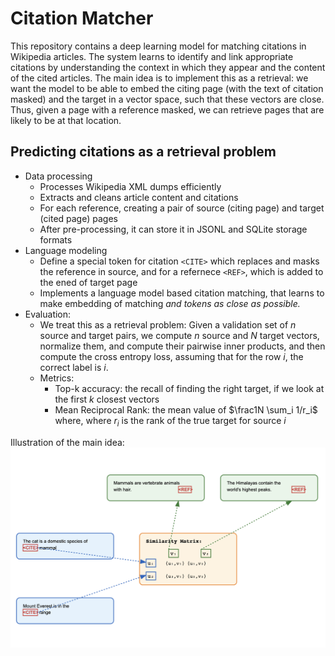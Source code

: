 # Citation Matcher

This repository contains a deep learning model for matching citations in Wikipedia articles. The system learns to identify and link appropriate citations by understanding the context in which they appear and the content of the cited articles. The main idea is to implement this as a retrieval: we want the model to be able to embed the citing page (with the text of citation masked) and the target in a vector space, such that these vectors are close. Thus, given a page with a reference masked, we can retrieve pages that are likely to be at that location. 

## Predicting citations as a retrieval problem
- Data processing
  - Processes Wikipedia XML dumps efficiently
  - Extracts and cleans article content and citations
  - For each reference, creating a pair of source (citing page) and target (cited page) pages
  - After pre-processing, it can store it in JSONL and SQLite storage formats
- Language modeling
  - Define a special token for citation `<CITE>` which replaces and masks the reference in source, and for a refernece `<REF>`, which is added to the ened of target page
  - Implements a language model based citation matching, that learns to make embedding of matching <CITE> and <REF> tokens as close as possible.
- Evaluation:
  - We treat this as a retrieval problem: Given a validation set of $n$ source and target pairs, we compute $n$ source and $N$ target vectors, normalize them, and compute their pairwise inner products, and then compute the cross entropy loss, assuming that for the row $i$, the correct label is $i$.
  - Metrics:
    - Top-k accuracy: the recall of finding the right target, if we look at the first $k$ closest vectors
    - Mean Reciprocal Rank: the mean value of $\frac1N \sum_i 1/r_i$ where, where $r_i$ is the rank of the true target for source $i$
   
Illustration of the main idea:   
![Illustration of the idea](./idea.png)

